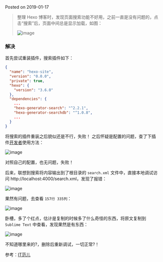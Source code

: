 Posted on 2019-01-17
> 整理 Hexo 博客时，发现页面搜索功能不好用，之前一直是没有问题的，点击“搜索”后，页面中间总是显示加载，如图：
>
> <img src="https://tryme.wang/usr/images/sina/5cd95d49dc9ba.jpg" alt="image" align="center">

### 解决
首先尝试重装插件，搜索插件如下：

```json
{
  "name": "hexo-site",
  "version": "0.0.0",
  "private": true,
  "hexo": {
    "version": "3.6.0"
  },
  "dependencies": {
    ...
    "hexo-generator-search": "^2.2.1",
    "hexo-generator-searchdb": "^1.0.8",
    ...
  }
}
```

将搜索的插件重装之后貌似还是不行，失败！
之后怀疑是配置的问题，查了下插件[开发者](https://github.com/wzpan/hexo-generator-search)使用方法：

<img src="https://tryme.wang/usr/images/sina/5cd95d4a7f99d.jpg" alt="image" align="center">

对照自己的配置，也无问题，失败！

后来，联想到搜索将内容输出到了根目录的 `search.xml` 文件中，直接本地调试访问 http://localhost:4000/search.xml，发现了报错：

<img src="https://tryme.wang/usr/images/sina/5cd95d4ce3240.jpg" alt="image" align="center">

果然有问题，去查看 `157行 335列`：

<img src="https://tryme.wang/usr/images/sina/5cd95d4e1b3c6.jpg" alt="image" align="center">

卧槽，多了个红点，估计是复制的时候多了什么奇怪的东西，将原文复制到 `Sublime Text` 中查看，发现果然是有东西：

<img src="https://tryme.wang/usr/images/sina/5cd95d51d983b.jpg" alt="image" align="center">

不知道哪里来的?，删除后重新调试，一切正常?！

参考：[IT范儿](https://www.itfanr.cc/2017/11/24/resolve-hexo-blog-search-exception/)

